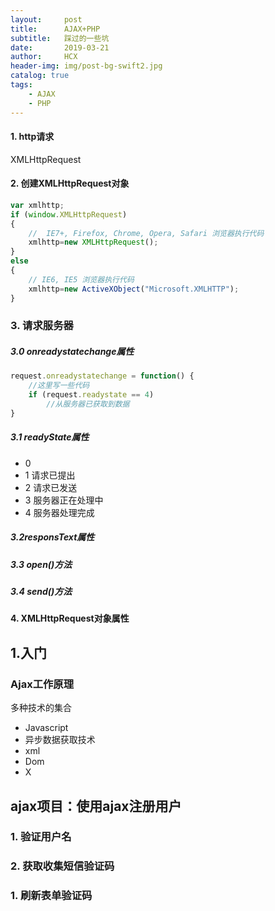 ```yaml
---
layout:     post
title:      AJAX+PHP
subtitle:   踩过的一些坑
date:       2019-03-21
author:     HCX
header-img: img/post-bg-swift2.jpg
catalog: true
tags:
    - AJAX
    - PHP
---
```




#### 1. http请求

XMLHttpRequest

#### 2. 创建XMLHttpRequest对象

```javascript
var xmlhttp;
if (window.XMLHttpRequest)
{
    //  IE7+, Firefox, Chrome, Opera, Safari 浏览器执行代码
    xmlhttp=new XMLHttpRequest();
}
else
{
    // IE6, IE5 浏览器执行代码
    xmlhttp=new ActiveXObject("Microsoft.XMLHTTP");
}
```

### 3. 请求服务器

##### 3.0 onreadystatechange属性

```javascript
request.onreadystatechange = function() {
    //这里写一些代码
    if (request.readystate == 4)
        //从服务器已获取到数据
}
```

##### 3.1 readyState属性

- 0 
- 1 请求已提出
- 2 请求已发送
- 3 服务器正在处理中
- 4 服务器处理完成

##### 3.2responsText属性
##### 3.3 open()方法
##### 3.4 send()方法
#### 4. XMLHttpRequest对象属性

## 1.入门
### Ajax工作原理
多种技术的集合
- Javascript
- 异步数据获取技术
- xml
- Dom
- X

## ajax项目：使用ajax注册用户
### 1. 验证用户名
### 2. 获取收集短信验证码
### 1. 刷新表单验证码





